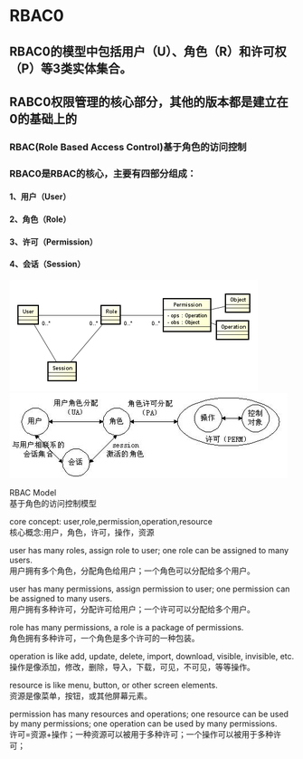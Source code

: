 

# RBAC0
## RBAC0的模型中包括用户（U）、角色（R）和许可权（P）等3类实体集合。
## RABC0权限管理的核心部分，其他的版本都是建立在0的基础上的

### RBAC(Role Based Access Control)基于角色的访问控制
### RBAC0是RBAC的核心，主要有四部分组成：
#### 1、用户（User）
#### 2、角色（Role）
#### 3、许可（Permission）
#### 4、会话（Session）

![pic1](p1_rbac0.png)  
![pic2](p2_rbac0.png)  

RBAC Model  
基于角色的访问控制模型  

core concept: user,role,permission,operation,resource  
核心概念:用户，角色，许可，操作，资源  

user has many roles, assign role to user; one role can be assigned to many users.  
用户拥有多个角色，分配角色给用户；一个角色可以分配给多个用户。  

user has many permissions, assign permission to user; one permission can be assigned to many users.  
用户拥有多种许可，分配许可给用户；一个许可可以分配给多个用户。  

role has many permissions, a role is a package of permissions.  
角色拥有多种许可，一个角色是多个许可的一种包装。  

operation is like add, update, delete, import, download, visible, invisible, etc.  
操作是像添加，修改，删除，导入，下载，可见，不可见，等等操作。

resource is like menu, button, or other screen elements.  
资源是像菜单，按钮，或其他屏幕元素。  

permission has many resources and operations; one resource can be used by many permissions; one operation can be used by many permissions.  
许可=资源+操作；一种资源可以被用于多种许可；一个操作可以被用于多种许可；
